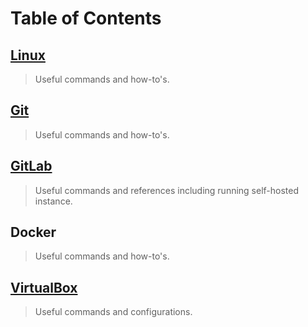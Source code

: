# Table of Contents

## [Linux](./docs/linux.md)

> Useful commands and how-to's.

## [Git](./docs/git.md)

> Useful commands and how-to's.

## [GitLab](./docs/gitlab/index.md)

> Useful commands and references including running self-hosted instance.

## Docker

> Useful commands and how-to's.

## [VirtualBox](./docs/virtualbox.md)

> Useful commands and configurations.
